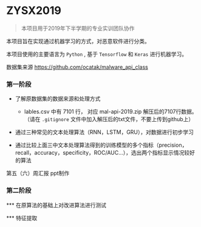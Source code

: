 # ZYSX2019

> 本项目用于2019年下半学期的专业实训团队协作

本项目旨在实现通过机器学习的方式，对恶意软件进行分类。

本项目使用的主要语言为 `Python` , 基于 `Tensorflow` 和 `Keras` 进行机器学习。

数据集来源 https://github.com/ocatak/malware_api_class

### 第一阶段

- 了解原数据集的数据来源和处理方式

  - lables.csv 中有 7101 行， 对应 mal-api-2019.zip 解压后的7107行数据。（请在 `.gitignore` 文件中加入解压后的txt文件，不要上传到github上）
 
- 通过三种常见的文本处理算法（RNN，LSTM，GRU），对数据进行初步学习

- 通过比较上面三中文本处理算法得到的训练模型的多个指标（precision，recall，accuracy，specificity，ROC/AUC...），选出两个指标显示情况较好的算法

 第五（六）周汇报 ppt制作

### 第二阶段
*** 在原算法的基础上对改进算法进行测试

*** 特征提取